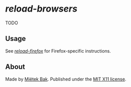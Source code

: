 _reload-browsers_
=================

TODO


Usage
-----

See [_reload-firefox_](https://github.com/mietek/reload-firefox) for Firefox-specific instructions.


About
-----

Made by [Miëtek Bak](https://mietek.io/).  Published under the [MIT X11 license](LICENSE.md).
